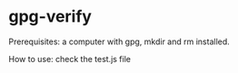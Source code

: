 gpg-verify
==========

Prerequisites: a computer with gpg, mkdir and rm installed.

How to use: check the test.js file


